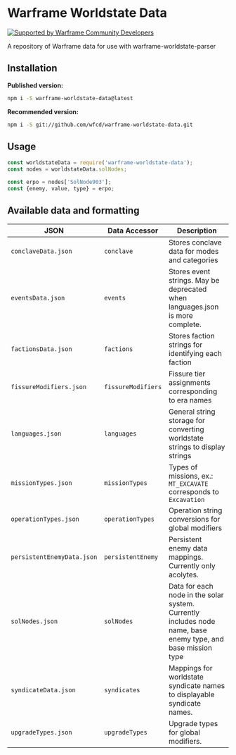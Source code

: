 # Warframe Worldstate Data

[![Supported by Warframe Community Developers](https://warframestat.us/wfcd.png)](https://github.com/WFCD "Supported by Warframe Community Developers")

A repository of Warframe data for use with warframe-worldstate-parser

## Installation

**Published version:**
```bash
npm i -S warframe-worldstate-data@latest
```

**Recommended version:**
```bash
npm i -S git://github.com/wfcd/warframe-worldstate-data.git
```

## Usage

```javascript
const worldstateData = require('warframe-worldstate-data');
const nodes = worldstateData.solNodes;

const erpo = nodes['SolNode903'];
const {enemy, value, type} = erpo;
```

## Available data and formatting

JSON | Data Accessor | Description
--- |--- | ---
`conclaveData.json` | `conclave` | Stores conclave data for modes and categories
`eventsData.json` | `events` | Stores event strings. May be deprecated when languages.json is more complete.
`factionsData.json`|`factions`|Stores faction strings for identifying each faction
`fissureModifiers.json`|`fissureModifiers`|Fissure tier assignments corresponding to era names
`languages.json`|`languages`|General string storage for converting worldstate strings to display strings
`missionTypes.json`|`missionTypes`|Types of missions, ex.: `MT_EXCAVATE` corresponds to `Excavation`
`operationTypes.json`|`operationTypes`|Operation string conversions for global modifiers
`persistentEnemyData.json`|`persistentEnemy`|Persistent enemy data mappings. Currently only acolytes.
`solNodes.json`|`solNodes`|Data for each node in the solar system. Currently includes node name, base enemy type, and base mission type
`syndicateData.json`|`syndicates`|Mappings for worldstate syndicate names to displayable syndicate names.
`upgradeTypes.json`|`upgradeTypes`|Upgrade types for global modifiers.
